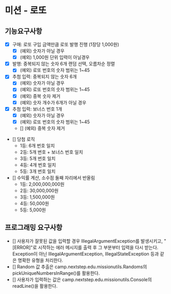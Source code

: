 # 미션 - 로또

## 기능요구사항
- [x] 구매: 로또 구입 금액만큼 로또 발행 진행 (1장당 1,000원)
    - [x] (예외) 숫자가 아닐 경우
    - [x] (예외) 1,000원 단위 입력이 아닐경우
- [x] 발행: 중복되지 않는 숫자 6개 랜덤 선택, 오름차순 정렬
    - [x] (예외) 로또 번호의 숫자 범위는 1~45
- [x] 추첨 입력: 중복되지 않는 숫자 6개
    - [x] (예외) 숫자가 아닐 경우
    - [x] (예외) 로또 번호의 숫자 범위는 1~45
    - [x] (예외) 중복 숫자 제거
    - [x] (예외) 숫자 개수가 6개가 아닐 경우
- [x] 추첨 입력: 보너스 번호 1개
    - [x] (예외) 숫자가 아닐 경우
    - [x] (예외) 로또 번호의 숫자 범위는 1~45
    - [] (예외) 중복 숫자 제거
- [] 당첨 로직
    - 1등: 6개 번호 일치
    - 2등: 5개 번호 + 보너스 번호 일치
    - 3등: 5개 번호 일치
    - 4등: 4개 번호 일치
    - 5등: 3개 번호 일치
- [] 수익률 계산, 소수점 둘째 자리에서 반올림
    - 1등: 2,000,000,000원
    - 2등: 30,000,000원
    - 3등: 1,500,000원
    - 4등: 50,000원
    - 5등: 5,000원

## 프로그래밍 요구사항
- [] 사용자가 잘못된 값을 입력할 경우 IllegalArgumentException를 발생시키고, "[ERROR]"로 시작하는 에러 메시지를 출력 후 그 부분부터 입력을 다시 받는다.
  Exception이 아닌 IllegalArgumentException, IllegalStateException 등과 같은 명확한 유형을 처리한다.
- [] Random 값 추출은 camp.nextstep.edu.missionutils.Randoms의 pickUniqueNumbersInRange()를 활용한다.
- [] 사용자가 입력하는 값은 camp.nextstep.edu.missionutils.Console의 readLine()을 활용한다.